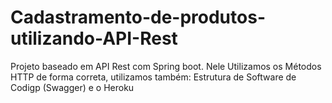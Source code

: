 # Cadastramento-de-produtos-utilizando-API-Rest
Projeto baseado em API Rest com Spring boot. Nele Utilizamos os Métodos HTTP de forma correta, utilizamos também: Estrutura de Software de Codigp (Swagger) e o Heroku
